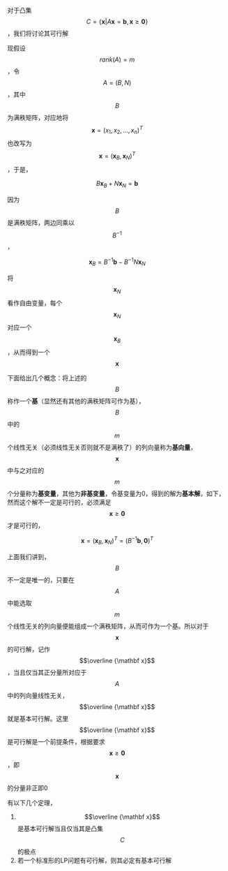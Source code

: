 对于凸集$$C = \lbrace \mathbf x | A \mathbf x = \mathbf b, \mathbf x \ge \mathbf 0 \rbrace$$，我们将讨论其可行解

现假设 $$rank(A) = m$$，令$$A= (B,N)$$，其中 $$B$$ 为满秩矩阵，对应地将$$\mathbf x = (x_1, x_2, ..., x_n)^T$$ 也改写为$$\mathbf x = (\mathbf x_B, \mathbf x_N)^T$$ ，于是，

$$B \mathbf x_B + N \mathbf x_N = \mathbf b $$

因为$$B$$ 是满秩矩阵，两边同乘以$$B^{-1}$$ ，

$$\mathbf x_B = B^{-1} \mathbf b - B^{-1}N \mathbf x_N$$

将$$\mathbf x_N$$ 看作自由变量，每个$$\mathbf x_N$$ 对应一个$$\mathbf x_B$$ ，从而得到一个$$\mathbf x$$ 

下面给出几个概念：将上述的$$B$$ 称作一个**基**（显然还有其他的满秩矩阵可作为基），$$B$$ 中的$$m$$ 个线性无关（必须线性无关否则就不是满秩了）的列向量称为**基向量**，$$\mathbf x$$ 中与之对应的$$m$$ 个分量称为**基变量**，其他为**非基变量**，令基变量为0，得到的解为**基本解**，如下，然而这个解不一定是可行的，必须满足$$\mathbf x \ge \mathbf 0$$ 才是可行的，

$$\mathbf x = (\mathbf x_B, \mathbf x_N)^T = (B^{-1} \mathbf b, \mathbf 0)^T$$

上面我们讲到，$$B$$ 不一定是唯一的，只要在$$A$$ 中能选取 $$m$$ 个线性无关的列向量便能组成一个满秩矩阵，从而可作为一个基。所以对于$$\mathbf x$$ 的可行解，记作$$\overline {\mathbf x}$$，当且仅当其正分量所对应于$$A$$ 中的列向量线性无关，$$\overline {\mathbf x}$$ 就是基本可行解。这里$$\overline {\mathbf x}$$ 是可行解是一个前提条件，根据要求$$\mathbf x \ge \mathbf 0$$ ，即 $$\mathbf x$$ 的分量非正即0

有以下几个定理，

1. $$\overline {\mathbf x}$$ 是基本可行解当且仅当其是凸集$$C$$ 的极点
2.  若一个标准形的LP问题有可行解，则其必定有基本可行解



